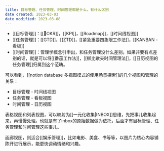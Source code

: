 ```yaml
---
title: 目标管理、任务管理、时间管理都是什么，有什么区别
date created: 2023-03-03
date modified: 2023-03-08
---
```

- [[目标管理]]：[[🔡OKR]]，[[KPI]]，[[Roadmap]]，[[时间线视图]]
- [[任务管理]]：[[GTD]]，[[ZTD]]，[[紧急重要四象限工作法]]，[[KANBAN - 看板]]
- [[时间管理]]：管理学概念引申出，和任务管理没什么差别。如果非要有点差别的话，就是可以将[[番茄工作法]]，[[柳比歇夫时间管理法]]，[[日历视图的任务管理]]归属到这个范畴。

可以看到，[[notion database 多视图模式的使用场景探索]]的几个视图和管理的关系：

- 目标管理 - 时间线视图
- 任务管理 - 看板视图
- 时间管理 - 日历视图

表格视图和列表视图，可以映射为[[一元化收集|INBOX]]思维，先把事儿收集起来，再慢慢处理。也就是有了inbox的原始数据做为依托，后面才有目标管理、任务管理和时间管理这些事儿。

画廊视图，则适合[[娱乐管理]]，比如电影、美食、书等等，以图片为核心内容铺陈开进行展示，能更快调动情绪和兴趣。
